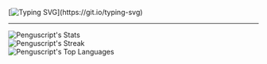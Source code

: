 [![Typing SVG](https://readme-typing-svg.demolab.com?font=Fira+Code&pause=1000&color=FFFFFF&center=true&vCenter=true&random=false&width=100%&lines=Welcome+to+Pengu's+GitHub;Enjoy!)](https://git.io/typing-svg)

---

![Penguscript's Stats](https://github-readme-stats.vercel.app/api?username=Penguscript&theme=dark&show_icons=true&hide_border=true&count_private=true)  
![Penguscript's Streak](https://github-readme-streak-stats.herokuapp.com/?user=Penguscript&theme=dark&hide_border=true)  
![Penguscript's Top Languages](https://github-readme-stats.vercel.app/api/top-langs/?username=Penguscript&theme=dark&show_icons=true&hide_border=true&layout=compact)  
